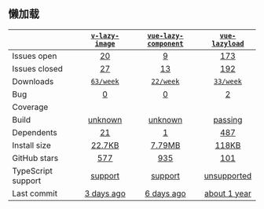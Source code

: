 ## 懒加载
|   | [`v-lazy-image`][b0] | [`vue-lazy-component`][r0] | [`vue-lazyload`][n0] |
|---|:---:|:---:|:----:|
| Issues open           | [20][IO1] | [9][IO2] | [173][IO3] |
| Issues closed         | [27][IC1] | [13][IC2] | [192][IC3] |
| Downloads             | [`63/week`][DL1] | [`22/week`][DL2] | [`33/week`][DL3] |
| Bug             | [0][bug1] | [0][bug2] | [2][bug3] |
| Coverage             |  |  |  |
| Build                 | [unknown][bd1] | [unknown][bd2] | [passing][bd3] |
| Dependents            | [21][dep1] | [1][dep2] | [487][dep3] |
| Install size          | [22.7KB][IS1] | [7.79MB][IS2] | [118KB][IS3] |
| GitHub stars          | [577][stars1] | [935][stars2] | [101][stars3] |
| TypeScript support    | [support][TS1] | [support][TS2] | [unsupported][TS3] |
| Last commit           | [3 days ago][commits1] | [6 days ago][commits2] | [about 1 year][commits3] |

[b0]: https://github.com/alexjoverm/v-lazy-image
[r0]: https://github.com/xunleif2e/vue-lazy-component
[n0]: https://github.com/hilongjw/vue-lazyload

[IO1]: https://github.com/alexjoverm/v-lazy-image/issues
[IO2]: https://github.com/xunleif2e/vue-lazy-component/issues
[IO3]: https://github.com/hilongjw/vue-lazyload/issues
[IC1]: https://github.com/alexjoverm/v-lazy-image/issues
[IC2]: https://github.com/xunleif2e/vue-lazy-component/issues
[IC3]: https://github.com/hilongjw/vue-lazyload/issues

[DL1]: https://www.npmjs.com/package/dawn
[DL2]: https://www.npmjs.com/package/feflow
[DL3]: https://www.npmjs.com/package/workflow-ui

[cover1]: https://coveralls.io/github/alibaba/dawn
[cover2]: https://coveralls.io/github/securingsincity/react-ace

[bd1]: https://www.travis-ci.org/github/alexjoverm/v-lazy-image
[bd2]: https://www.travis-ci.org/github/xunleif2e/vue-lazy-component
[bd3]: https://app.circleci.com/pipelines/github/hilongjw/vue-lazyload

[bug1]: https://github.com/alexjoverm/v-lazy-image/issues?q=is%3Aopen+is%3Aissue+label%3Abug
[bug2]: https://github.com/xunleif2e/vue-lazy-component/issues?q=is%3Aopen+is%3Aissue+label%3Abug
[bug3]: https://github.com/hilongjw/vue-lazyload/issues?q=is%3Aopen+is%3Aissue+label%3Abug

[dep1]: https://www.npmjs.com/package/v-lazy-image
[dep2]: https://www.npmjs.com/package/vue-lazy-component
[dep3]: https://www.npmjs.com/package/vue-lazyload

[IS1]: https://packagephobia.com/result?p=v-lazy-image
[IS2]: https://packagephobia.com/result?p=vue-lazy-component
[IS3]: https://packagephobia.com/result?p=vue-lazyload

[stars1]: https://github.com/alexjoverm/v-lazy-image/stargazers
[stars2]: https://github.com/xunleif2e/vue-lazy-component/stargazers
[stars3]: https://github.com/hilongjw/vue-lazyload/stargazers

[TS1]: https://github.com/alibaba/dawn/search?l=typescript
[TS2]: https://github.com/Tencent/feflow/search?l=typescript
[TS3]: https://github.com/go-workflow/workflow-ui/search?l=javascript

[commits1]: https://github.com/alibaba/dawn/commits
[commits2]: https://github.com/Tencent/feflow/commits
[commits3]: https://github.com/go-workflow/workflow-ui/commits
